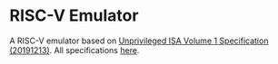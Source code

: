 # RISC-V Emulator

A RISC-V emulator based on [Unprivileged ISA Volume 1 Specification (20191213)](https://drive.google.com/file/d/1s0lZxUZaa7eV_O0_WsZzaurFLLww7ou5/view). All specifications [here](https://riscv.org/technical/specifications/).
